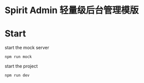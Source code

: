 # Spirit Admin 轻量级后台管理模版

# Start
start the mock server
```
npm run mock
```
start the project
```
npm run dev
```
